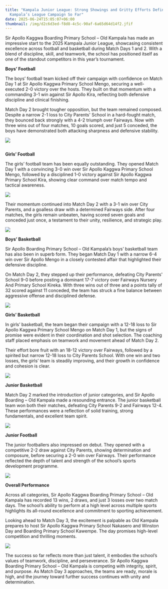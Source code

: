 ```yaml
---
title: "Kampala Junior League: Strong Showings and Gritty Efforts Define Old
  Kampala’s League Campaign So Far"
date: 2025-06-24T15:05:07+06:00
thumbnail: /img/d2c6d3ed-f8d8-4c5c-90af-6a65d64d14f2.jfif
---
```

Sir Apollo Kaggwa Boarding Primary School – Old Kampala has made an impressive start to the 2025 Kampala Junior League, showcasing consistent excellence across football and basketball during Match Days 1 and 2. With a blend of discipline, skill, and teamwork, the school has positioned itself as one of the standout competitors in this year’s tournament.

**Boys’ Football**

The boys’ football team kicked off their campaign with confidence on Match Day 1 at Sir Apollo Kaggwa Primary School  Mengo, securing a well-executed 2-0 victory over the hosts. They built on that momentum with a commanding 3-1 win against Sir Apollo Kira, reflecting both defensive discipline and clinical finishing.

Match Day 2 brought tougher opposition, but the team remained composed. Despite a narrow 2-1 loss to City Parents' School in a hard-fought match, they bounced back strongly with a 4-2 triumph over Fairways. Now with three wins out of four matches, 10 goals scored, and just 5 conceded, the boys have demonstrated both attacking sharpness and defensive stability.

![](/img/1.png)

![]()



**Girls’ Football**

The girls’ football team has been equally outstanding. They opened Match Day 1 with a convincing 3-0 win over Sir Apollo Kaggwa Primary School  Mengo, followed by a disciplined 1-0 victory against Sir Apollo Kaggwa Primary School  Kira, showing clear command over match tempo and tactical awareness.

![](/img/43327da7-0b6f-4c95-8281-6a54e1a1c035.jfif)

Their momentum continued into Match Day 2 with a 3-1 win over City Parents, and a goalless draw with a determined Fairways side. After four matches, the girls remain unbeaten, having scored seven goals and conceded just once, a testament to their unity, resilience, and strategic play.

![](/img/2.webp)



**Boys’ Basketball**

Sir Apollo Boarding Primary School – Old Kampala’s boys’ basketball team has also been in superb form. They began Match Day 1 with a narrow 6-4 win over Sir Apollo Mengo in a closely contested affair that highlighted their defensive discipline.

On Match Day 2, they stepped up their performance, defeating City Parents' School 9-0 before posting a dominant 17-7 victory over Fairways Nursery And Primary School Kireka. With three wins out of three and a points tally of 32 scored against 11 conceded, the team has struck a fine balance between aggressive offense and disciplined defense.

![](/img/4.webp)

**Girls’ Basketball**

In girls’ basketball, the team began their campaign with a 12-18 loss to Sir Apollo Kaggwa Primary School  Mengo on Match Day 1, but the signs of promise were evident in their coordination and shot selection. The coaching staff placed emphasis on teamwork and movement ahead of Match Day 2.

Their effort bore fruit with an 18-12 victory over Fairways, followed by a spirited but narrow 12-18 loss to City Parents School. With one win and two losses, the girls’ team is steadily improving, and their growth in confidence and cohesion is clear.

![](/img/5.webp)

**Junior Basketball**

Match Day 2 marked the introduction of junior categories, and Sir Apollo Boarding – Old Kampala made a resounding entrance. The junior basketball team won both their matches, defeating City Parents 9-2 and Fairways 12-4. These performances were a reflection of solid training, strong fundamentals, and excellent team spirit.

![](/img/6.webp)

 **Junior Football**

The junior footballers also impressed on debut. They opened with a competitive 2-2 draw against City Parents, showing determination and composure, before securing a 2-0 win over Fairways. Their performance reflected the depth of talent and strength of the school’s sports development programme.

![](/img/3.webp)

**Overall Performance**

Across all categories, Sir Apollo Kaggwa Boarding Primary School – Old Kampala has recorded 13 wins, 2 draws, and just 3 losses over two match days. The school’s ability to perform at a high level across multiple sports highlights its all-round excellence and commitment to sporting achievement.

Looking ahead to Match Day 3, the excitement is palpable as Old Kampala prepares to host Sir Apollo Kaggwa Primary School Nakasero and Winston Day and Boarding Primary School Kawempe. The day promises high-level competition and thrilling moments.

![](/img/26a6959a-bf91-4ff4-b0c7-ce9a849e21a1.webp)

The success so far reflects more than just talent, it embodies the school’s values of teamwork, discipline, and perseverance. Sir Apollo Kaggwa Boarding Primary School – Old Kampala is competing with integrity, spirit, and purpose. As Match Day 3 approaches, the teams are ready, morale is high, and the journey toward further success continues with unity and determination.
